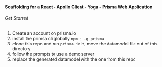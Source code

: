 #### Scaffolding for a React - Apollo Client - Yoga - Prisma Web Application

###### Get Started

1. Create an account on prisma.io
2. install the primsa cli globally `npm i -g prisma`
3. clone this repo and run `prisma init`, move the datamodel file out of this directory
4. follow the prompts to use a demo server
5. replace the generated datamodel with the one from this repo


